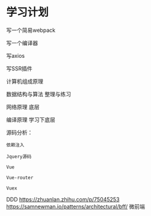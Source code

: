 # 学习计划


写一个简易webpack

写一个编译器

写axios

写SSR插件










计算机组成原理

数据结构与算法 整理与练习

网络原理 底层

编译原理  学习下底层


源码分析：

    依赖注入

    Jquery源码 

    Vue

    Vue-router

    Vuex









DDD https://zhuanlan.zhihu.com/p/75045253
https://samnewman.io/patterns/architectural/bff/
微前端






